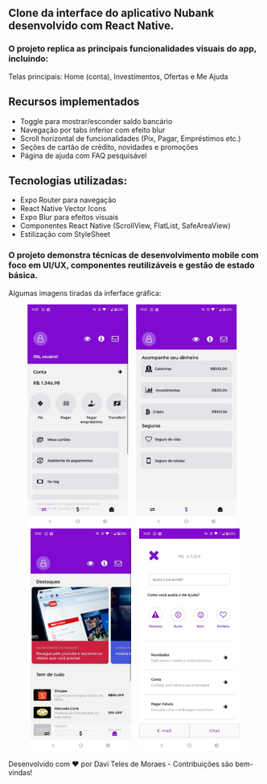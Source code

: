 <h2>Clone da interface do aplicativo <b>Nubank</b> desenvolvido com React Native.</h2> <h3>O projeto replica as principais funcionalidades visuais do app, incluindo:</h3> 

Telas principais: Home (conta), Investimentos, Ofertas e Me Ajuda
    
<h2>Recursos implementados</h2>
    <ul>
      <li>Toggle para mostrar/esconder saldo bancário</li>
      <li>Navegação por tabs inferior com efeito blur</li>
      <li>Scroll horizontal de funcionalidades (Pix, Pagar, Empréstimos etc.)</li>
      <li>Seções de cartão de crédito, novidades e promoções</li>
      <li>Página de ajuda com FAQ pesquisável</li>
    </ul>
    
<h2>Tecnologias utilizadas:</h2>
    <ul>
      <li>Expo Router para navegação</li>
      <li>React Native Vector Icons</li>
      <li>Expo Blur para efeitos visuais</li>
      <li>Componentes React Native (ScrollView, FlatList, SafeAreaView)</li>
      <li>Estilização com StyleSheet</li>
    </ul>
        
<h3>O projeto demonstra técnicas de desenvolvimento mobile com foco em UI/UX, componentes reutilizáveis e gestão de estado básica.</h3>

Algumas imagens tiradas da inferface gráfica:
<p align="center">
  <img src="./preview/IMG-20250615-WA0023.jpg" width="200" alt="Tela inicial" />&nbsp;&nbsp;&nbsp;
  <img src="./preview/IMG-20250615-WA0024.jpg" width="200" alt="Tela investimentos" />&nbsp;&nbsp;&nbsp;
  <img src="./preview/IMG-20250615-WA0025.jpg" width="200" alt="Tela publicidade" />&nbsp;&nbsp;&nbsp;
  <img src="./preview/IMG-20250615-WA0022.jpg" width="200" alt="Tela ajuda" />
</p>

Desenvolvido com ❤️ por Davi Teles de Moraes - Contribuições são bem-vindas!










